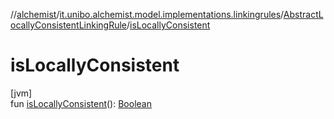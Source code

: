 //[alchemist](../../../index.md)/[it.unibo.alchemist.model.implementations.linkingrules](../index.md)/[AbstractLocallyConsistentLinkingRule](index.md)/[isLocallyConsistent](is-locally-consistent.md)

# isLocallyConsistent

[jvm]\
fun [isLocallyConsistent](is-locally-consistent.md)(): [Boolean](https://kotlinlang.org/api/latest/jvm/stdlib/kotlin/-boolean/index.html)
